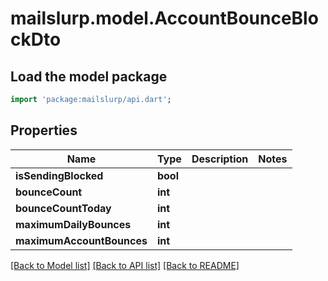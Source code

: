 # mailslurp.model.AccountBounceBlockDto

## Load the model package
```dart
import 'package:mailslurp/api.dart';
```

## Properties
Name | Type | Description | Notes
------------ | ------------- | ------------- | -------------
**isSendingBlocked** | **bool** |  | 
**bounceCount** | **int** |  | 
**bounceCountToday** | **int** |  | 
**maximumDailyBounces** | **int** |  | 
**maximumAccountBounces** | **int** |  | 

[[Back to Model list]](../README#documentation-for-models) [[Back to API list]](../README#documentation-for-api-endpoints) [[Back to README]](../README)


